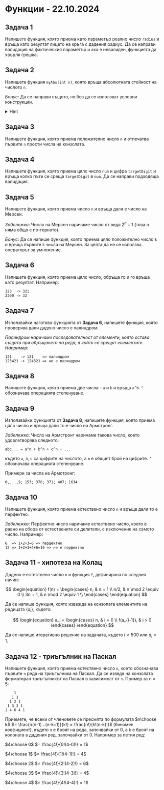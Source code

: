 # Функции - 22.10.2024

## Задача 1

Напишете функция, която приема като параметър реално число `radius` и връща като резултат лицето на кръга с дадения радиус. Да се направи валидация на фактическия параметър и ако е невалиден, функцията да хвърля грешка.

## Задача 2

Напишете функция `myAbs(int n)`, която връща абсолютната стойност на числото `n`.

*Бонус*: Да се направи същото, но без да се използват условни конструкции.

<details>
    <summary>Hint</summary>
    
    Използвайте побитови операции.

</details>

## Задача 3

Напишете функция, която приема положително число `n` и отпечатва първите `n` прости числа на конзолата.

## Задача 4
Напишете функция, която приема цяло число `num` и цифра `targetDigit` и връща колко пъти се среща `targetDigit` в `num`. Да се направи подходяща валидация.

## Задача 5

Напишете функция, която приема число `n` и връща дали е число на Мерсен.

*Забележка*: Число на Мерсен наричаме число от вида $2^n-1$ (това $n$ няма общо с по-горното).

*Бонус*: Да се напише функция, която приема цяло положително число `k` и връща първите `k` числа на Мерсен. За целта да не се използва операторът за умножение.

## Задача 6
Напишете функция, която приема цяло число, обръща го и го връща като резултат. Например:
```
123  -> 321
2300 -> 32
```
## Задача 7
Използвайки наготово функцията от **Задача 6**, напишете функция, която проверява дали дадено число е палиндром.

*Палиндром наричаме последователност от елементи, която остава същата при обръщането на реда, в който се срещат елементите. Например*:
```
121    -> 121    => палиндром
123421 -> 124321 => не е палиндром
```

## Задача 8

Напишете функция, която приема две числа - `a` и `b` и връща `a^b`. `^` обозначава операцията степенуване.

## Задача 9

Използвайки функцията от **Задача 8**, напишете функция, която приема цяло число и връща дали то е число на Армстронг.

*Забележка*: Число на Армстронг наричаме такова число, което удовлетворява следното:
```
abc... = a^n + b^n + c^n + ...
```
където `a`, `b`, `c` са цифрите на числото, а `n` е общият брой на цифрите. `^` обозначава операцията степенуване.

Примери за числа на Армстронг:
```
0,...,9; 153; 370; 371; 407; 1634
```

## Задача 10

Напишете функция, която приема естествено число `n` и връща дали то е перфектно.

*Забележка*: Перфектно число наричаме естествено число, което е равно на сбора от естествените си делители, с изключение на самото число. Например:
```
6  => 1+2+3=6 => перфектно
12 => 1+2+3+4+6=16 => не е перфектно
```

## Задача 11 - хипотеза на Колац

Даденo e естествено число `n` и функция `f`, дефинирана по следния начин:

$$
\begin{equation}
 f(n) =
   \begin{cases}
       n, & n = 1 \\
       n/2, & n \mod 2 \equiv 0 \\
       3n + 1, & n \mod 2 \equiv 1 \\
    \end{cases}
\end{equation}
$$

Да се напише функция, която извежда на конзолата елементите на редицата $\{a_i\}$, където:

$$
\begin{equation}
a_i =
    \begin{cases}
        n, & i = 0 \\
        f(a_{i-1}), & i > 0
    \end{cases}
\end{equation}
$$

Да се напише итеративно решение на задачата, където $i < 500$ или $a_i = 1$.

## Задача 12 - триъгълник на Паскал

Напишете функция, която приема естествено число `n`, което обозначава първите `n` реда на триъгълника на Паскал. Да се изведе на конзолата форматиран триъгълникът на Паскал в зависимост от `n`.
Пример за n = 5:

```
    1
   1 1
  1 2 1
 1 3 3 1
1 4 6 4 1
```

Приемете, че всеки от членовете се пресмята по формулата $n\choose k$ $= \frac{n(n-1)...(n-k+1)}{k!} = \frac{n!}{k!(n-k)!}$ (биномен коефициент), където `n` е броят на реда, започвайки от 0, а `k` е броят на колоната в дадения ред, започвайки от 0. Например за петия ред:

$4\choose 0$ $= \frac{4!}{0!(4-0)!} = 1$

$4\choose 1$ $= \frac{4!}{1!(4-1)!} = 4$

$4\choose 2$ $= \frac{4!}{2!(4-2)!} = 6$

$4\choose 3$ $= \frac{4!}{3!(4-3)!} = 4$

$4\choose 4$ $= \frac{4!}{4!(4-4)!} = 1$
